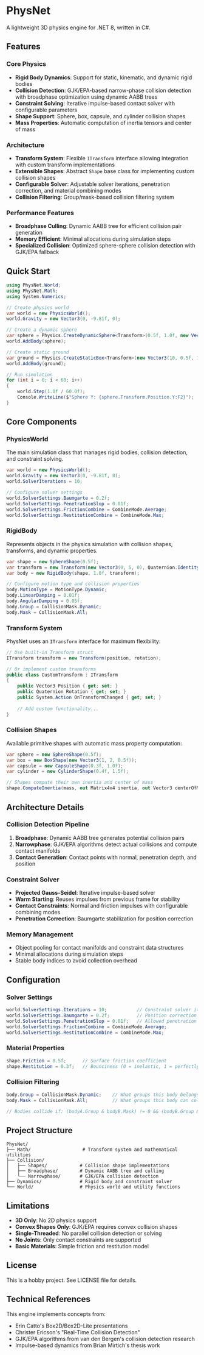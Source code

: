 ﻿# PhysNet

A lightweight 3D physics engine for .NET 8, written in C#.

## Features

### Core Physics
- **Rigid Body Dynamics**: Support for static, kinematic, and dynamic rigid bodies
- **Collision Detection**: GJK/EPA-based narrow-phase collision detection with broadphase optimization using dynamic AABB trees
- **Constraint Solving**: Iterative impulse-based contact solver with configurable parameters
- **Shape Support**: Sphere, box, capsule, and cylinder collision shapes
- **Mass Properties**: Automatic computation of inertia tensors and center of mass

### Architecture
- **Transform System**: Flexible `ITransform` interface allowing integration with custom transform implementations
- **Extensible Shapes**: Abstract `Shape` base class for implementing custom collision shapes
- **Configurable Solver**: Adjustable solver iterations, penetration correction, and material combining modes
- **Collision Filtering**: Group/mask-based collision filtering system

### Performance Features
- **Broadphase Culling**: Dynamic AABB tree for efficient collision pair generation
- **Memory Efficient**: Minimal allocations during simulation steps
- **Specialized Collision**: Optimized sphere-sphere collision detection with GJK/EPA fallback

## Quick Start

```csharp
using PhysNet.World;
using PhysNet.Math;
using System.Numerics;

// Create physics world
var world = new PhysicsWorld();
world.Gravity = new Vector3(0, -9.81f, 0);

// Create a dynamic sphere
var sphere = Physics.CreateDynamicSphere<Transform>(0.5f, 1.0f, new Vector3(0, 10, 0));
world.AddBody(sphere);

// Create static ground
var ground = Physics.CreateStaticBox<Transform>(new Vector3(10, 0.5f, 10), new Vector3(0, -0.5f, 0));
world.AddBody(ground);

// Run simulation
for (int i = 0; i < 60; i++)
{
    world.Step(1.0f / 60.0f);
    Console.WriteLine($"Sphere Y: {sphere.Transform.Position.Y:F2}");
}
```

## Core Components

### PhysicsWorld
The main simulation class that manages rigid bodies, collision detection, and constraint solving.

```csharp
var world = new PhysicsWorld();
world.Gravity = new Vector3(0, -9.81f, 0);
world.SolverIterations = 10;

// Configure solver settings
world.SolverSettings.Baumgarte = 0.2f;
world.SolverSettings.PenetrationSlop = 0.01f;
world.SolverSettings.FrictionCombine = CombineMode.Average;
world.SolverSettings.RestitutionCombine = CombineMode.Max;
```

### RigidBody
Represents objects in the physics simulation with collision shapes, transforms, and dynamic properties.

```csharp
var shape = new SphereShape(0.5f);
var transform = new Transform(new Vector3(0, 5, 0), Quaternion.Identity);
var body = new RigidBody(shape, 1.0f, transform);

// Configure motion type and collision properties
body.MotionType = MotionType.Dynamic;
body.LinearDamping = 0.01f;
body.AngularDamping = 0.05f;
body.Group = CollisionMask.Dynamic;
body.Mask = CollisionMask.All;
```

### Transform System
PhysNet uses an `ITransform` interface for maximum flexibility:

```csharp
// Use built-in Transform struct
ITransform transform = new Transform(position, rotation);

// Or implement custom transforms
public class CustomTransform : ITransform
{
    public Vector3 Position { get; set; }
    public Quaternion Rotation { get; set; }
    public System.Action OnTransformChanged { get; set; }
    
    // Add custom functionality...
}
```

### Collision Shapes
Available primitive shapes with automatic mass property computation:

```csharp
var sphere = new SphereShape(0.5f);
var box = new BoxShape(new Vector3(1, 2, 0.5f));
var capsule = new CapsuleShape(0.3f, 1.0f);
var cylinder = new CylinderShape(0.4f, 1.5f);

// Shapes compute their own inertia and center of mass
shape.ComputeInertia(mass, out Matrix4x4 inertia, out Vector3 centerOfMass);
```

## Architecture Details

### Collision Detection Pipeline
1. **Broadphase**: Dynamic AABB tree generates potential collision pairs
2. **Narrowphase**: GJK/EPA algorithms detect actual collisions and compute contact manifolds
3. **Contact Generation**: Contact points with normal, penetration depth, and position

### Constraint Solver
- **Projected Gauss-Seidel**: Iterative impulse-based solver
- **Warm Starting**: Reuses impulses from previous frame for stability
- **Contact Constraints**: Normal and friction impulses with configurable combining modes
- **Penetration Correction**: Baumgarte stabilization for position correction

### Memory Management
- Object pooling for contact manifolds and constraint data structures
- Minimal allocations during simulation steps
- Stable body indices to avoid collection overhead

## Configuration

### Solver Settings
```csharp
world.SolverSettings.Iterations = 10;           // Constraint solver iterations
world.SolverSettings.Baumgarte = 0.2f;          // Position correction factor
world.SolverSettings.PenetrationSlop = 0.01f;   // Allowed penetration before correction
world.SolverSettings.FrictionCombine = CombineMode.Average;
world.SolverSettings.RestitutionCombine = CombineMode.Max;
```

### Material Properties
```csharp
shape.Friction = 0.5f;      // Surface friction coefficient
shape.Restitution = 0.3f;   // Bounciness (0 = inelastic, 1 = perfectly elastic)
```

### Collision Filtering
```csharp
body.Group = CollisionMask.Dynamic;    // What groups this body belongs to
body.Mask = CollisionMask.All;         // What groups this body can collide with

// Bodies collide if: (bodyA.Group & bodyB.Mask) != 0 && (bodyB.Group & bodyA.Mask) != 0
```

## Project Structure

```
PhysNet/
├── Math/                   # Transform system and mathematical utilities
├── Collision/
│   ├── Shapes/            # Collision shape implementations
│   ├── Broadphase/        # Dynamic AABB tree and culling
│   └── Narrowphase/       # GJK/EPA collision detection
├── Dynamics/              # Rigid body and constraint solver
└── World/                 # Physics world and utility functions
```

## Limitations

- **3D Only**: No 2D physics support
- **Convex Shapes Only**: GJK/EPA requires convex collision shapes
- **Single-Threaded**: No parallel collision detection or solving
- **No Joints**: Only contact constraints are supported
- **Basic Materials**: Simple friction and restitution model

## License

This is a hobby project. See LICENSE file for details.

## Technical References

This engine implements concepts from:
- Erin Catto's Box2D/Box2D-Lite presentations
- Christer Ericson's "Real-Time Collision Detection"
- GJK/EPA algorithms from van den Bergen's collision detection research
- Impulse-based dynamics from Brian Mirtich's thesis work
